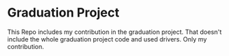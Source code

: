 # Graduation Project
This Repo includes my contribution in the graduation project.
That doesn't include the whole graduation project code and used drivers.
Only my contribution.
